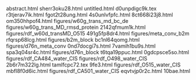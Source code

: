 abstract.html
sherr3oku28.html
untitled.html
d0unpdigc9k.tex
r3tjerav7ik.html
fgot2t28ung.html
4s0unlvfpfc.html
8ct668i23j8.html
om350hhpof4.html
figures/w60g_trans_md_bc_de
figures/w60g_trans_MD_rmsd_protein
2142qfmum1k.html
figures/rdf_w60d_transMD_O515
491g5fp8dr4.html
figures/meta_conv_b2m
rfqrsp68lcg.html
figures/b2m_block
bc1nl64qomg.html
figures/d76n_meta_conv
0nd7docgi7s.html
7vamih1bu9s.html
spa3q04sr4c.html
figures/d76n_block
t6tqa19ppuc.html
0gdcpsce5so.html
figures/rdf_CA484_water_CIS
figures/rdf_O498_water_CIS
2b6r7m322lg.html
tamlfcpc72.tex
9fe3.html
figures/rdf_O515_water_CIS
mbfl8f0d6ic.html
figures/rdf_CA501_water_CIS
eqvtvjp0r2c.html
10bae.html